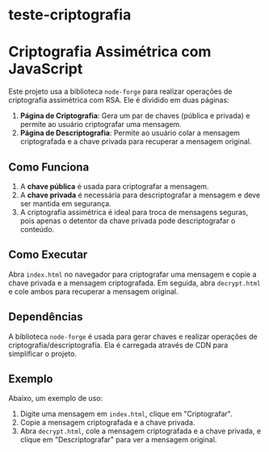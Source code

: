 # teste-criptografia

# Criptografia Assimétrica com JavaScript

Este projeto usa a biblioteca `node-forge` para realizar operações de criptografia assimétrica com RSA. Ele é dividido em duas páginas:

1. **Página de Criptografia**: Gera um par de chaves (pública e privada) e permite ao usuário criptografar uma mensagem.
2. **Página de Descriptografia**: Permite ao usuário colar a mensagem criptografada e a chave privada para recuperar a mensagem original.

## Como Funciona

1. A **chave pública** é usada para criptografar a mensagem.
2. A **chave privada** é necessária para descriptografar a mensagem e deve ser mantida em segurança.
3. A criptografia assimétrica é ideal para troca de mensagens seguras, pois apenas o detentor da chave privada pode descriptografar o conteúdo.

## Como Executar

Abra `index.html` no navegador para criptografar uma mensagem e copie a chave privada e a mensagem criptografada.
Em seguida, abra `decrypt.html` e cole ambos para recuperar a mensagem original.

## Dependências

A biblioteca `node-forge` é usada para gerar chaves e realizar operações de criptografia/descriptografia. Ela é carregada através de CDN para simplificar o projeto.

## Exemplo

Abaixo, um exemplo de uso:
1. Digite uma mensagem em `index.html`, clique em "Criptografar".
2. Copie a mensagem criptografada e a chave privada.
3. Abra `decrypt.html`, cole a mensagem criptografada e a chave privada, e clique em "Descriptografar" para ver a mensagem original.
